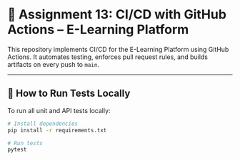 # 📡 Assignment 13: CI/CD with GitHub Actions – E-Learning Platform

This repository implements CI/CD for the E-Learning Platform using GitHub Actions. It automates testing, enforces pull request rules, and builds artifacts on every push to `main`.

---

## 🧪 How to Run Tests Locally

To run all unit and API tests locally:

```bash
# Install dependencies
pip install -r requirements.txt

# Run tests
pytest

